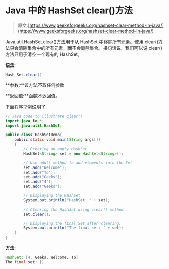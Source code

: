 # Java 中的 HashSet clear()方法

> 原文:[https://www.geeksforgeeks.org/hashset-clear-method-in-java/](https://www.geeksforgeeks.org/hashset-clear-method-in-java/)

Java.util.HashSet.clear()方法用于从 HashSet 中移除所有元素。使用 clear()方法只会清除集合中的所有元素，而不会删除集合。换句话说，我们可以说 clear()方法只用于清空一个现有的 HashSet。

**语法:**

```java
Hash_Set.clear()
```

**参数:**该方法不取任何参数

**返回值:**函数不返回值。

下面程序举例说明了

```java
// Java code to illustrate clear()
import java.io.*;
import java.util.HashSet;

public class HashSetDemo{
    public static void main(String args[])
    {
        // Creating an empty HashSet
        HashSet<String> set = new HashSet<String>();

        // Use add() method to add elements into the Set
        set.add("Welcome");
        set.add("To");
        set.add("Geeks");
        set.add("4");
        set.add("Geeks");

        // Displaying the HashSet
        System.out.println("HashSet: " + set);

        // Clearing the HashSet using clear() method
        set.clear();

        // Displaying the final Set after clearing;
        System.out.println("The final set: " + set);
    }
}
```

**方法:**

```java
HashSet: [4, Geeks, Welcome, To]
The final set: []

```